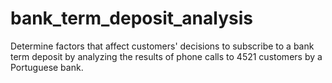 # bank_term_deposit_analysis
Determine factors that affect customers' decisions to subscribe to a bank term deposit by analyzing the results of phone calls to 4521 customers by a Portuguese bank.
